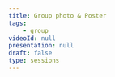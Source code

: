 ```yaml
---
title: Group photo & Poster
tags:
    - group
videoId: null
presentation: null
draft: false
type: sessions
---
```

